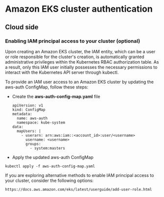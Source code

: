 # Amazon EKS cluster authentication 

## Cloud side

### Enabling IAM principal access to your cluster (optional)

Upon creating an Amazon EKS cluster, the IAM entity, which can be a user or role responsible for the cluster's creation, is automatically granted administrative privileges within the Kubernetes RBAC authorization table. As a result, only this IAM user initially possesses the necessary permissions to interact with the Kubernetes API server through kubectl.

To provide an IAM user access to an Amazon EKS cluster by updating the aws-auth ConfigMap, follow these steps:
* Create the **aws-auth-config-map.yaml** file
    ```
    apiVersion: v1
    kind: ConfigMap
    metadata:
      name: aws-auth
      namespace: kube-system
    data:
      mapUsers: |
        - userarn: arn:aws:iam::<account_id>:user/<username>
          username: <username>
          groups:
            - system:masters
    ```
* Apply the updated aws-auth ConfigMap
```
kubectl apply -f aws-auth-config-map.yaml
```

If you are exploring alternative methods to enable IAM principal access to your cluster, consider the following options:
```
https://docs.aws.amazon.com/eks/latest/userguide/add-user-role.html
```